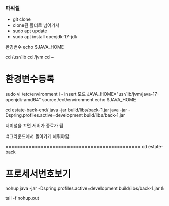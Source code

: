 ### 파워셀
- git clone
- clone된 폴더로 넘어가서
- sudo apt update
- sudo apt install openjdk-17-jdk

환경변수 
echo $JAVA_HOME

cd /usr/lib
cd /jvm
cd ~

# 환경변수등록
sudo vi /etc/environment
i - insert 모드
JAVA_HOME="usr/lib/jvm/java-17-openjdk-amd64"
source /ect/environment
echo $JAVA_HOME

cd estate-back-end/
java -jar build/libs/back-1.jar
java -jar -Dspring.profiles.active=development build/libs/back-1.jar

터미널을 끄면 서버가 종료가 됨



백그라운드에서 돌아가게 해줘야함.

==============================================
cd estate-back

# 프로세서번호보기
nohup java -jar -Dspring.profiles.active=development build/libs/back-1.jar &

tail -f nohup.out